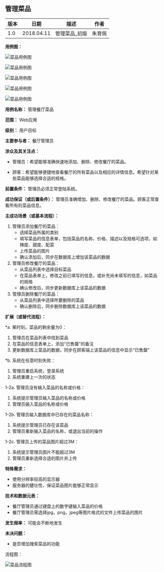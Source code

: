 ## 管理菜品

| 版本 | 日期       | 描述          | 作者   |
| ---- | ---------- | ------------- | ------ |
| 1.0  | 2018.04.11 | 管理菜品_初版 | 朱育佩 |

**用例图：**

![菜品用例图](img_use_case/manage_dishes.png)

![菜品用例图](img_use_case/manage_the_category_of_dishes.png)

![菜品用例图](img_use_case/adding_dishes.png)

![菜品用例图](img_use_case/modifying_dishes.png)

![菜品用例图](img_use_case/deleting_dishes.png)


**用例名称：** 管理餐厅菜品

**范围：** Web应用

**级别：** 用户目标

**主要参与者：** 餐厅管理员

**涉众及其关注点：**

- 管理员：希望能够准确快速地添加、删除、修改餐厅的菜品。


- 顾客：希望能够便捷地查看餐厅的所有菜品以及相应的详情信息。希望针对某些菜品能够选择合适的规格。

**前置条件：** 管理员必须正常登陆系统。

**成功保证（或后置条件）：** 管理员准确增加、删除、修改餐厅的菜品。顾客正常查看所有的菜品信息。

**主成功场景（或基本流程）：**

1. 管理员添加餐厅的菜品：
   - 选择菜品所属的类别
   - 填写菜品的信息表单，包括菜品的名称、价格、描述以及规格可选项，如辣度、甜度、配菜
   - 上传菜品的图片
   - 确认添加后，同步在数据库上增加该菜品的数据
2. 管理员修改餐厅的菜品：
   - 从菜品列表中选择目标菜品
   - 在菜品表单上，修改之前已填写的信息，或补充尚未填写的信息，如菜品的规格
   - 确认修改后，同步更新数据库上该菜品的数据
3. 管理员删除餐厅的菜品：
   - 从菜品列表中选择所要删除的菜品
   - 确认删除后，同步删除数据库上该菜品的数据

**扩展（或替代流程）：**

*a.  某时刻，菜品的剩余量为0：

1. 管理员在菜品列表中找到菜品
2. 在菜品的信息表单上，添加“已售罄”的备注
3. 更新数据库上菜品的数据，同步在顾客端上该菜品的信息中显示“已售罄”

*b.  系统在任意时刻失败：

1. 管理员重启系统，登录系统
2. 系统重建上一次的状态

1-2a. 管理员没有输入菜品的名称或价格：

1. 系统提示管理员输入菜品的名称或价格
2. 管理员输入菜品的名称或价格

1-2b. 管理员输入数据库中已存在的菜品名称：

1.  系统提示管理员已存在该菜品
2.  管理员重新输入菜品的名称，或退出当前的操作

1-2c. 管理员上传的菜品图片超过3M：

1. 系统提示管理员图片不能超过3M
2. 管理员重新选择合适的图片并上传

**特殊需求：**

- 使用分辨率较高的显示器
- 服务器的健壮性，保证菜品图片能够正常显示

**技术和数据元表：**

- 餐厅管理员通过键盘上的数字键输入菜品的价格
- 餐厅管理员需选择jpg，png，jpeg等图片格式的文件上传菜品的图片

**发生频率：** 可能会不断地发生

**未决问题：**

- 是否增加搜索菜品的功能


流程图：

![菜品流程图](img_activity/manageDishes_fc.jpg)
